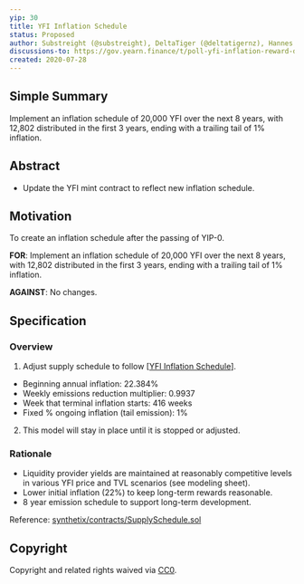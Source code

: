 ```yaml
---
yip: 30
title: YFI Inflation Schedule
status: Proposed
author: Substreight (@substreight), DeltaTiger (@deltatigernz), Hannes Graah <hannes@graah.se>, Daryl Lau (@Daryllautk), yfi_whale
discussions-to: https://gov.yearn.finance/t/poll-yfi-inflation-reward-distribution-policy/550
created: 2020-07-28
---
```


## Simple Summary
Implement an inflation schedule of 20,000 YFI over the next 8 years, with 12,802 distributed in the first 3 years, ending with a trailing tail of 1% inflation.

## Abstract
* Update the YFI mint contract to reflect new inflation schedule.

## Motivation
To create an inflation schedule after the passing of YIP-0. 

**FOR**: Implement an inflation schedule of 20,000 YFI over the next 8 years, with 12,802 distributed in the first 3 years, ending with a trailing tail of 1% inflation.

**AGAINST**: No changes.

## Specification

### Overview
1. Adjust supply schedule to follow [[YFI Inflation Schedule](https://docs.google.com/spreadsheets/d/1yomUGpAWR8svL9RXD-_vL2ArgQPGj1x2XPNKDEuZR9Q/edit?usp=sharing)].
  - Beginning annual inflation: 22.384%
  - Weekly emissions reduction multiplier: 0.9937
  - Week that terminal inflation starts: 416 weeks
  - Fixed % ongoing inflation (tail emission): 1%
2. This model will stay in place until it is stopped or adjusted.

### Rationale

* Liquidity provider yields are maintained at reasonably competitive levels in various YFI price and TVL scenarios (see modeling sheet).
* Lower initial inflation (22%) to keep long-term rewards reasonable.
* 8 year emission schedule to support long-term development.

Reference: [synthetix/contracts/SupplySchedule.sol](https://github.com/Synthetixio/synthetix/blob/master/contracts/SupplySchedule.sol)

## Copyright
Copyright and related rights waived via [CC0](https://creativecommons.org/publicdomain/zero/1.0/).